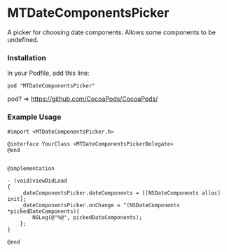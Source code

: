 MTDateComponentsPicker
======================

A picker for choosing date components. Allows some components to be undefined.

### Installation

In your Podfile, add this line:

    pod "MTDateComponentsPicker"

pod? => https://github.com/CocoaPods/CocoaPods/

### Example Usage

	#import <MTDateComponentsPicker.h>
	
	@interface YourClass <MTDateComponentsPickerDelegate>
	@end
	
	
	@implementation
	
	- (void)viewDidLoad
	{
		_dateComponentsPicker.dateComponents = [[NSDateComponents alloc] init];
		_dateComponentsPicker.onChange = ^(NSDateComponents *pickedDateComponents){
			NSLog(@"%@", pickedDateComponents);
		};
	}
	
	@end
